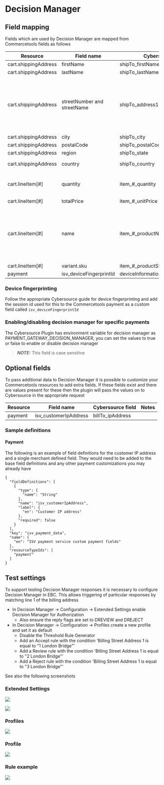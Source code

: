# Decision Manager

## Field mapping

Fields which are used by Decision Manager are mapped from Commercetools fields as follows

<table>
<thead>
<tr class="header">
<th>Resource</th>
<th>Field name</th>
<th>Cybersource field</th>
<th>Notes</th>
</tr>
</thead>
<tbody>
<tr class="odd">
<td>cart.shippingAddress</td>
<td>firstName</td>
<td>shipTo_firstName</td>
<td><br />
</td>
</tr>
<tr class="even">
<td>cart.shippingAddress</td>
<td>lastName</td>
<td>shipTo_lastName</td>
<td><br />
</td>
</tr>
<tr class="odd">
<td>cart.shippingAddress</td>
<td>streetNumber and streetName</td>
<td>shipTo_address1</td>
<td>If both fields have values they are concatenated with a space. Otherwise the value of the defined field is used</td>
</tr>
<tr class="even">
<td>cart.shippingAddress</td>
<td>city</td>
<td>shipTo_city</td>
<td><br />
</td>
</tr>
<tr class="odd">
<td>cart.shippingAddress</td>
<td>postalCode</td>
<td>shipTo_postalCode</td>
<td><br />
</td>
</tr>
<tr class="even">
<td>cart.shippingAddress</td>
<td>region</td>
<td>shipTo_state</td>
<td><br />
</td>
</tr>
<tr class="odd">
<td>cart.shippingAddress</td>
<td>country</td>
<td>shipTo_country</td>
<td>2 letter ISO code</td>
</tr>
<tr class="even">
<td>cart.lineItem[#]</td>
<td>quantity</td>
<td>item_#_quantity</td>
<td>Each line item in the cart is mapped</td>
</tr>
<tr class="odd">
<td>cart.lineItem[#]</td>
<td>totalPrice</td>
<td>item_#_unitPrice</td>
<td><br />
</td>
</tr>
<tr class="even">
<td>cart.lineItem[#]</td>
<td>name</td>
<td>item_#_productName</td>
<td>Name is a localise string property. We use the cart locale to decide which value to extract</td>
</tr>
<tr class="odd">
<td>cart.lineItem[#]</td>
<td>variant.sku</td>
<td>item_#_productSKU</td>
<td><br />
</td>
</tr>
<tr class="even">
<td>payment</td>
<td>isv_deviceFingerprintId</td>
<td>deviceInformation_fingerprintSessionId</td>
<td><br />
</td>
</tr>
</tbody>
</table>

### Device fingerprinting

Follow the appropriate Cybersource guide for device fingerprinting and add the session id used for this to the Commercetools payment as a custom field called `isv_deviceFingerprintId`

### Enabling/disabling decision manager for specific payments

The Cybersource Plugin has environment variable for decision manager as PAYMENT_GATEWAY_DECISION_MANAGER, you can set the values to true or false to enable or disable decision manager

> **_NOTE:_** This field is case sensitive

## Optional fields

To pass additional data to Decision Manager it is possible to customize your Commercetools resources to add extra fields. If these fields exist and there are values present for these then the plugin will pass the values on to Cybersource in the appropriate request

<table>
<thead>
<tr class="header">
<th>Resource</th>
<th>Field name</th>
<th>Cybersource field</th>
<th>Notes</th>
</tr>
</thead>
<tbody>
<tr class="odd">
<td>payment</td>
<td>isv_customerIpAddress</td>
<td>billTo_ipAddress</td>
<td><br />
</td>
</tbody>
</table>

### Sample definitions

#### Payment

The following is an example of field definitions for the customer IP address and a single merchant defined field. They would need to be added to the base field definitions and any other payment customizations you may already have

    {
      "fieldDefinitions": [
        {
          "type": {
            "name": "String"
          },
          "name": "isv_customerIpAddress",
          "label": {
            "en": "Customer IP address"
          },
          "required": false
        }
      ],
      "key": "isv_payment_data",
      "name": {
        "en": "ISV payment service custom payment fields"
      },
      "resourceTypeIds": [
        "payment"
      ]
    }

## Test settings

To support testing Decision Manager responses it is necessary to configure Decision Manager in EBC. This allows triggering of particular responses by matching line 1 of the billing address

- In Decision Manager → Configuration → Extended Settings enable
  Decision Manager for Authorization
  - Also ensure the reply flags are set to DREVIEW and DREJECT
- In Decision Manager → Configuration → Profiles create a new profile
  and set it as default
  - Disable the Threshold Rule Generator
  - Add an Accept rule with the condition 'Billing Street Address 1 is equal to "1 London Bridge"'
  - Add a Review rule with the condition 'Billing Street Address 1 is equal to "2 London Bridge"'
  - Add a Reject rule with the condition 'Billing Street Address 1 is equal to "3 London Bridge"'

See also the following
screenshots

### Extended Settings

![](images/966623909.png)

![](images/966688917.png)

### Profiles

![](images/966688922.png)

### Profile

![](images/966558360.png)

### Rule example

![](images/966819993.png)
